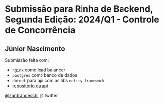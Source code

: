 # Submissão para Rinha de Backend, Segunda Edição: 2024/Q1 - Controle de Concorrência

## Júnior Nascimento

Submissão feita com:

- `nginx` como load balancer
- `postgres` como banco de dados
- `dotnet` para api com as libs `entity framework`
- [repositório da api](https://github.com/Krymancer/rinha-de-backend-2024-q1-dotnet/)

[@zanfranceschi](https://twitter.com/joaodocodigo) @ twitter
